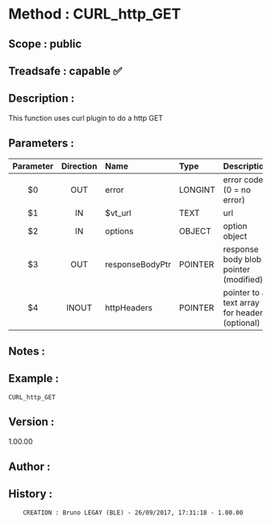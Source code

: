 ﻿# **Method :** CURL_http_GET
## **Scope :** public
## **Treadsafe :** capable ✅ 
## **Description :** 
This function uses curl plugin to do a http GET
## **Parameters :** 
| Parameter | Direction | Name | Type | Description | 
|:----:|:----:|:----|:----|:----| 
| $0 | OUT | error | LONGINT | error code (0 = no error) | 
| $1 | IN | $vt_url | TEXT | url | 
| $2 | IN | options | OBJECT | option object | 
| $3 | OUT | responseBodyPtr | POINTER | response body blob pointer (modified) | 
| $4 | INOUT | httpHeaders | POINTER | pointer to a text array for headers (optional) | 

## **Notes :** 

## **Example :** 
```
CURL_http_GET
```
## **Version :** 
1.00.00
## **Author :** 

## **History :** 
 
        CREATION : Bruno LEGAY (BLE) - 26/09/2017, 17:31:18 - 1.00.00
